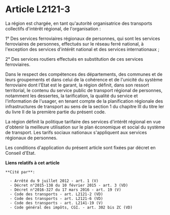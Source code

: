 # Article L2121-3

La région est chargée, en tant qu'autorité organisatrice des transports collectifs d'intérêt régional, de l'organisation : 

1° Des services ferroviaires régionaux de personnes, qui sont les services ferroviaires de personnes, effectués sur le réseau
ferré national, à l'exception des services d'intérêt national et des services internationaux ; 

2° Des services routiers effectués en substitution de ces services ferroviaires. 

Dans le respect des compétences des départements, des communes et de leurs groupements et dans celui de la cohérence et de
l'unicité du système ferroviaire dont l'Etat est le garant, la région définit, dans son ressort territorial, le contenu du
service public de transport régional de personnes, notamment les dessertes, la tarification, la qualité du service et
l'information de l'usager, en tenant compte de la planification régionale des infrastructures de transport au sens de la
section 1 du chapitre III du titre Ier du livre II de la première partie du présent code. 

La région définit la politique tarifaire des services d'intérêt régional en vue d'obtenir la meilleure utilisation sur le
plan économique et social du système de transport. Les tarifs sociaux nationaux s'appliquent aux services régionaux de
personnes. 

Les conditions d'application du présent article sont fixées par décret en Conseil d'Etat.

**Liens relatifs à cet article**

	**Cité par**:

	  - Arrêté du 9 juillet 2012 - art. 1 (V)
	  - Décret n°2015-138 du 10 février 2015 - art. 3 (VD)
	  - Décret n°2016-327 du 17 mars 2016 - art. 19 (V)
	  - Code des transports - art. L2121-2 (VD)
	  - Code des transports - art. L2121-6 (VD)
	  - Code des transports - art. L2141-19 (V)
	  - Code général des impôts, CGI. - art. 302 bis ZC (VD)
